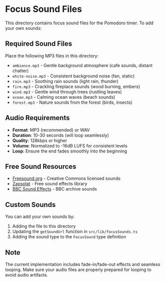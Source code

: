 # Focus Sound Files

This directory contains focus sound files for the Pomodoro timer. To add your own sounds:

## Required Sound Files

Place the following MP3 files in this directory:

- `ambience.mp3` - Gentle background atmosphere (cafe sounds, distant chatter)
- `white-noise.mp3` - Consistent background noise (fan, static)
- `rain.mp3` - Soothing rain sounds (light rain, thunder)
- `fire.mp3` - Crackling fireplace sounds (wood burning, embers)
- `wind.mp3` - Gentle wind through trees (rustling leaves)
- `ocean.mp3` - Calming ocean waves (beach sounds)
- `forest.mp3` - Nature sounds from the forest (birds, insects)

## Audio Requirements

- **Format**: MP3 (recommended) or WAV
- **Duration**: 10-30 seconds (will loop seamlessly)
- **Quality**: 128kbps or higher
- **Volume**: Normalized to -16dB LUFS for consistent levels
- **Loop**: Ensure the end fades smoothly into the beginning

## Free Sound Resources

- [Freesound.org](https://freesound.org/) - Creative Commons licensed sounds
- [Zapsplat](https://www.zapsplat.com/) - Free sound effects library
- [BBC Sound Effects](https://sound-effects.bbcrewind.co.uk/) - BBC archive sounds

## Custom Sounds

You can add your own sounds by:
1. Adding the file to this directory
2. Updating the `getSoundUrl` function in `src/lib/focusSounds.ts`
3. Adding the sound type to the `FocusSound` type definition

## Note

The current implementation includes fade-in/fade-out effects and seamless looping. Make sure your audio files are properly prepared for looping to avoid audio artifacts.
